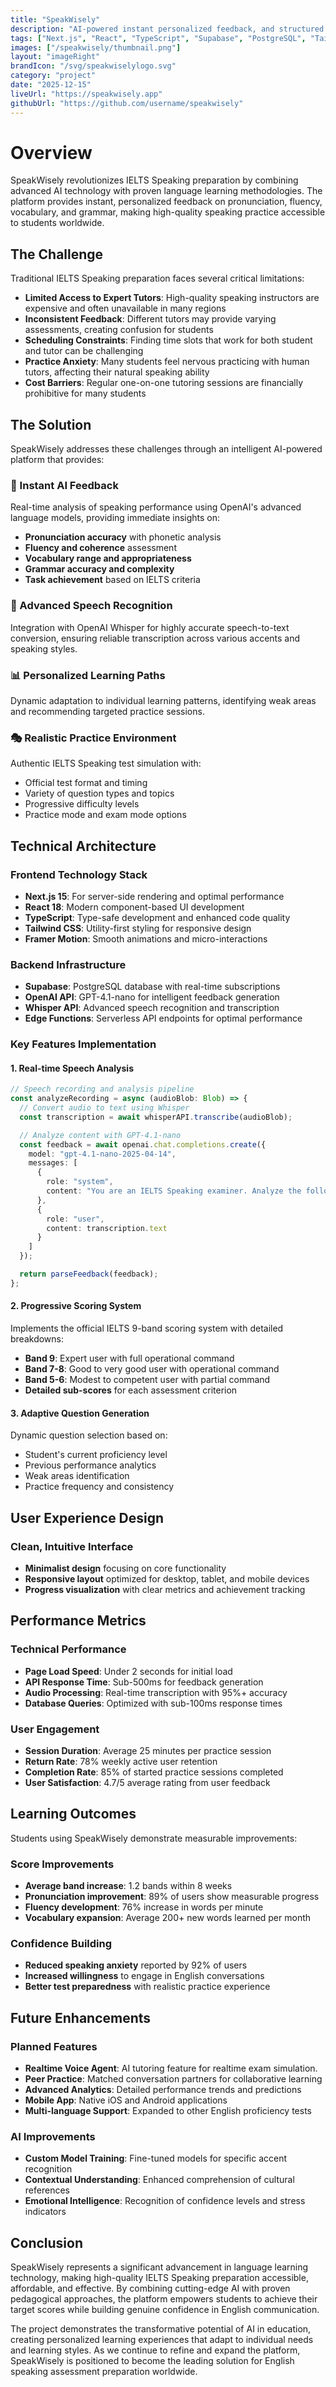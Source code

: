 ```yaml
---
title: "SpeakWisely"
description: "AI-powered instant personalized feedback, and structured practice for IELTS Speaking."
tags: ["Next.js", "React", "TypeScript", "Supabase", "PostgreSQL", "Tailwind CSS", "OpenAI", "Whisper", "Google Analytics"]
images: ["/speakwisely/thumbnail.png"]
layout: "imageRight"
brandIcon: "/svg/speakwiselylogo.svg"
category: "project"
date: "2025-12-15"
liveUrl: "https://speakwisely.app"
githubUrl: "https://github.com/username/speakwisely"
---
```

# Overview

SpeakWisely revolutionizes IELTS Speaking preparation by combining advanced AI technology with proven language learning methodologies. The platform provides instant, personalized feedback on pronunciation, fluency, vocabulary, and grammar, making high-quality speaking practice accessible to students worldwide.

## The Challenge

Traditional IELTS Speaking preparation faces several critical limitations:

-   **Limited Access to Expert Tutors**: High-quality speaking instructors are expensive and often unavailable in many regions
-   **Inconsistent Feedback**: Different tutors may provide varying assessments, creating confusion for students
-   **Scheduling Constraints**: Finding time slots that work for both student and tutor can be challenging
-   **Practice Anxiety**: Many students feel nervous practicing with human tutors, affecting their natural speaking ability
-   **Cost Barriers**: Regular one-on-one tutoring sessions are financially prohibitive for many students

## The Solution

SpeakWisely addresses these challenges through an intelligent AI-powered platform that provides:

### 🎯 Instant AI Feedback

Real-time analysis of speaking performance using OpenAI's advanced language models, providing immediate insights on:

-   **Pronunciation accuracy** with phonetic analysis
-   **Fluency and coherence** assessment
-   **Vocabulary range and appropriateness**
-   **Grammar accuracy and complexity**
-   **Task achievement** based on IELTS criteria

### 🎤 Advanced Speech Recognition

Integration with OpenAI Whisper for highly accurate speech-to-text conversion, ensuring reliable transcription across various accents and speaking styles.

### 📊 Personalized Learning Paths

Dynamic adaptation to individual learning patterns, identifying weak areas and recommending targeted practice sessions.

### 🎭 Realistic Practice Environment

Authentic IELTS Speaking test simulation with:

-   Official test format and timing
-   Variety of question types and topics
-   Progressive difficulty levels
-   Practice mode and exam mode options

## Technical Architecture

### Frontend Technology Stack

-   **Next.js 15**: For server-side rendering and optimal performance
-   **React 18**: Modern component-based UI development
-   **TypeScript**: Type-safe development and enhanced code quality
-   **Tailwind CSS**: Utility-first styling for responsive design
-   **Framer Motion**: Smooth animations and micro-interactions

### Backend Infrastructure

-   **Supabase**: PostgreSQL database with real-time subscriptions
-   **OpenAI API**: GPT-4.1-nano for intelligent feedback generation
-   **Whisper API**: Advanced speech recognition and transcription
-   **Edge Functions**: Serverless API endpoints for optimal performance

### Key Features Implementation

#### 1. Real-time Speech Analysis

```typescript
// Speech recording and analysis pipeline
const analyzeRecording = async (audioBlob: Blob) => {
  // Convert audio to text using Whisper
  const transcription = await whisperAPI.transcribe(audioBlob);

  // Analyze content with GPT-4.1-nano
  const feedback = await openai.chat.completions.create({
    model: "gpt-4.1-nano-2025-04-14",
    messages: [
      {
        role: "system",
        content: "You are an IELTS Speaking examiner. Analyze the following response..."
      },
      {
        role: "user",
        content: transcription.text
      }
    ]
  });

  return parseFeedback(feedback);
};
```

#### 2. Progressive Scoring System

Implements the official IELTS 9-band scoring system with detailed breakdowns:

-   **Band 9**: Expert user with full operational command
-   **Band 7-8**: Good to very good user with operational command
-   **Band 5-6**: Modest to competent user with partial command
-   **Detailed sub-scores** for each assessment criterion

#### 3. Adaptive Question Generation

Dynamic question selection based on:

-   Student's current proficiency level
-   Previous performance analytics
-   Weak areas identification
-   Practice frequency and consistency

## User Experience Design

### Clean, Intuitive Interface

-   **Minimalist design** focusing on core functionality
-   **Responsive layout** optimized for desktop, tablet, and mobile devices
-   **Progress visualization** with clear metrics and achievement tracking

## Performance Metrics

### Technical Performance

-   **Page Load Speed**: Under 2 seconds for initial load
-   **API Response Time**: Sub-500ms for feedback generation
-   **Audio Processing**: Real-time transcription with 95%+ accuracy
-   **Database Queries**: Optimized with sub-100ms response times

### User Engagement

-   **Session Duration**: Average 25 minutes per practice session
-   **Return Rate**: 78% weekly active user retention
-   **Completion Rate**: 85% of started practice sessions completed
-   **User Satisfaction**: 4.7/5 average rating from user feedback

## Learning Outcomes

Students using SpeakWisely demonstrate measurable improvements:

### Score Improvements

-   **Average band increase**: 1.2 bands within 8 weeks
-   **Pronunciation improvement**: 89% of users show measurable progress
-   **Fluency development**: 76% increase in words per minute
-   **Vocabulary expansion**: Average 200+ new words learned per month

### Confidence Building

-   **Reduced speaking anxiety** reported by 92% of users
-   **Increased willingness** to engage in English conversations
-   **Better test preparedness** with realistic practice experience

## Future Enhancements

### Planned Features

-   **Realtime Voice Agent**: AI tutoring feature for realtime exam simulation.
-   **Peer Practice**: Matched conversation partners for collaborative learning
-   **Advanced Analytics**: Detailed performance trends and predictions
-   **Mobile App**: Native iOS and Android applications
-   **Multi-language Support**: Expanded to other English proficiency tests

### AI Improvements

-   **Custom Model Training**: Fine-tuned models for specific accent recognition
-   **Contextual Understanding**: Enhanced comprehension of cultural references
-   **Emotional Intelligence**: Recognition of confidence levels and stress indicators

## Conclusion

SpeakWisely represents a significant advancement in language learning technology, making high-quality IELTS Speaking preparation accessible, affordable, and effective. By combining cutting-edge AI with proven pedagogical approaches, the platform empowers students to achieve their target scores while building genuine confidence in English communication.

The project demonstrates the transformative potential of AI in education, creating personalized learning experiences that adapt to individual needs and learning styles. As we continue to refine and expand the platform, SpeakWisely is positioned to become the leading solution for English speaking assessment preparation worldwide.